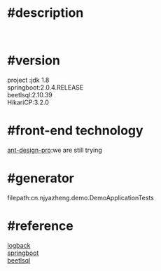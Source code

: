 #description
===
<br>

#version
===
project :jdk 1.8 <br>
springboot:2.0.4.RELEASE<br>
beetlsql:2.10.39<br>
HikariCP:3.2.0<br>

#front-end technology
===
<a href="https://pro.ant.design/index-cn">ant-design-pro</a>:we are still trying<br>

#generator 
===
filepath:cn.njyazheng.demo.DemoApplicationTests<br>

#reference
===
<a href="https://www.cnblogs.com/zhangjianbing/p/8992897.html">logback</a><br>
<a href="https://docs.spring.io/spring-boot/docs/2.0.4.RELEASE/reference/htmlsingle/">springboot</a><br>
<a href="http://ibeetl.com/guide/#beetlsql">beetlsql</a><br>
